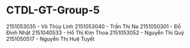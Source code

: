 # CTDL-GT-Group-5
2151053035 - Võ Thùy Linh
2151053040 - Trần Thị Na
2151050301 - Đỗ Đình Nhật
2151040533 - Hồ Thị Kim Thoa
2151053052 - Nguyễn Thi Quý
2151050517 - Nguyễn Thị Huệ Tuyết

